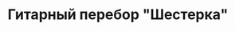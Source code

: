 ---
layout: about-guitars
typePost: vidi-perebora
section: /about-guitars
title: Гитарный перебор "Шестерка"
longtitle: Гитарный перебор "Шестерка"
banner: /assets/images/uploads/shesterka.jpeg
breadcrumbs:
  - name: О гитарах
    url: /about-guitars/
  - name: Виды перебора
    url: /about-guitars/vidi-perebora/
breadcrumbCurrent: true
content: >+
  Для удобства условно обозначим следующие символы:

    * **1, 2, 3, 4, 5, 6** - первая, вторая, третья, четвёртая, пятая и шестая.
    * **0** - открытые струны.
    * **p** - большой палец правой руки
    * **I** - указательный палец правой руки
    * **m** - средний палец правой руки
    * **a** - безымянный палец правой руки


  Один из самых распространённых и довольно простых видов арпеджио. Если вы  его исполните любителям группы "Metallica" - они услышат в вашей игре вступление к песне "Nothing else matters". Применим в разных стилях: от русских романсов и до красивых аккордов  в рок-музыке. Прост в освоении. Любой начинающий в течении пяти минут сможет овладеть им. 
  Что касается более продвинутого уровня, то это разгон темпа. Для тренировки используют  "Этюд номер 5" Мауро Джулиани, получивший партийное название "Ручеёк". Или это могут быть упражнения на движущийся бас.
  
  
  Отметим, что данные названия арпеджио - шестерка, восьмёрка - использовались изначально любителями гитары для простоты освоения материала. В более научной трактовке, это просто игра аккордов в том и ином виде. Их в музыке может быть бесчисленное множество.
 
youtube: -Ajv1Fg2VlM
seo:
  description: Один из самых распространённых и довольно простых видов арпеджио. Если вы  его исполните любителям группы "Metallica" - они услышат в вашей игре вступление к песне "Nothing else matters". Применим в разных стилях - от русских романсов и до красивых аккордов в рок-музыке. Прост в освоении. Любой начинающий в течении пяти минут сможет овладеть им.
  h1: Гитарный перебор "Шестерка"
  keywords: 'Гитарный перебор Шестерка, перебор на гитаре шестерка'
  title: Гитарный перебор "Шестерка" | ArtMusicPro
---